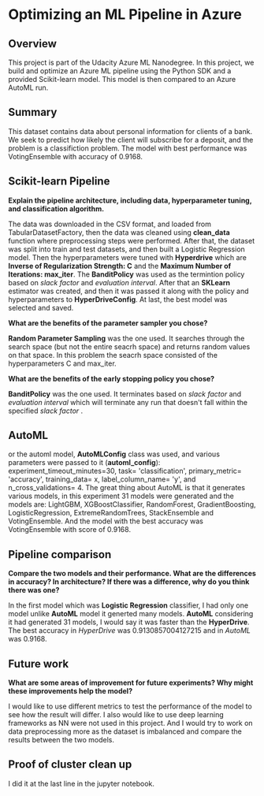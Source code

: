 # Optimizing an ML Pipeline in Azure

## Overview
This project is part of the Udacity Azure ML Nanodegree.
In this project, we build and optimize an Azure ML pipeline using the Python SDK and a provided Scikit-learn model.
This model is then compared to an Azure AutoML run.

## Summary

This dataset contains data about personal information for clients of a bank. We seek to predict how likely the client will subscribe for a deposit, and the problem is a classifiction problem.
The model with best performance was VotingEnsemble with accuracy of 0.9168.


## Scikit-learn Pipeline
**Explain the pipeline architecture, including data, hyperparameter tuning, and classification algorithm.**

The data was downloaded in the CSV format, and loaded from TabularDatasetFactory, then the data was cleaned using **clean_data** function where preprocessing steps were performed.
After that, the dataset was split into train and test datasets, and then built a Logistic Regression model.
Then the hyperparameters were tuned with **Hyperdrive** which are **Inverse of Regularization Strength: C** and the **Maximum Number of Iterations: max_iter**.
The **BanditPolicy** was used as the termintion policy based on *slack factor* and *evaluation interval*.
After that an **SKLearn** estimator was created, and then it was passed it along with the policy and hyperparameters to **HyperDriveConfig**.
At last, the best model was selected and saved.


**What are the benefits of the parameter sampler you chose?**

**Random Parameter Sampling** was the one used. It searches through the search space (but not the entire seacrh space) and returns random values on that space.
In this problem the seacrh space consisted of the hyperparameters C and max_iter.


**What are the benefits of the early stopping policy you chose?**

**BanditPolicy** was the one used. It terminates based on *slack factor* and *evaluation interval* which will terminate any run that doesn't fall within the specified *slack factor* .

## AutoML

or the automl model, **AutoMLConfig** class was used, and various parameters were passed to it (**automl_config**): experiment_timeout_minutes=30, task= 'classification', primary_metric= 'accuracy', training_data= x, label_column_name= 'y', and n_cross_validations= 4.
The great thing about AutoML is that it generates various models, in this experiment 31 models were generated and the models are: LightGBM, XGBoostClassifier, RandomForest, GradientBoosting, LogisticRegression, ExtremeRandomTrees, StackEnsemble and VotingEnsemble.
And the model with the best accuracy was VotingEnsemble with score of 0.9168.

## Pipeline comparison
**Compare the two models and their performance. What are the differences in accuracy? In architecture? If there was a difference, why do you think there was one?**

In the first model which was **Logistic Regression** classifier, I had only one model unlike **AutoML** model it generted many models.
**AutoML** considering it had generated 31 models, I would say it was faster than the **HyperDrive**.
The best accuracy in *HyperDrive* was 0.9130857004127215 and in *AutoML* was 0.9168.

## Future work
**What are some areas of improvement for future experiments? Why might these improvements help the model?**

I would like to use different metrics to test the performance of the model to see how the result will differ.
I also would like to use deep learning frameworks as NN were not used in this project.
And I would try to work on data preprocessing more as the dataset is imbalanced and compare the results between the two models.

## Proof of cluster clean up

I did it at the last line in the jupyter notebook.



